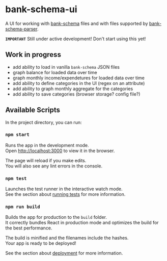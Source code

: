 # bank-schema-ui

A UI for working with [bank-schema](https://github.com/xpcoffee/bank-schema) files and with files supported by [bank-schema-parser](https://github.com/xpcoffee/bank-schema-parser).

**`IMPORTANT`** Still under active development! Don't start using this yet!

## Work in progress

- add ability to load in vanilla `bank-schema` JSON files
- graph balance for loaded data over time
- graph monthly income/expendetures for loaded data over time
- add ability to define categories in the UI (regex on an attribute)
- add ability to graph monthly aggregate for the categories
- add ability to save categories (browser storage? config file?)

## Available Scripts

In the project directory, you can run:

### `npm start`

Runs the app in the development mode.<br />
Open [http://localhost:3000](http://localhost:3000) to view it in the browser.

The page will reload if you make edits.<br />
You will also see any lint errors in the console.

### `npm test`

Launches the test runner in the interactive watch mode.<br />
See the section about [running tests](https://facebook.github.io/create-react-app/docs/running-tests) for more information.

### `npm run build`

Builds the app for production to the `build` folder.<br />
It correctly bundles React in production mode and optimizes the build for the best performance.

The build is minified and the filenames include the hashes.<br />
Your app is ready to be deployed!

See the section about [deployment](https://facebook.github.io/create-react-app/docs/deployment) for more information.
